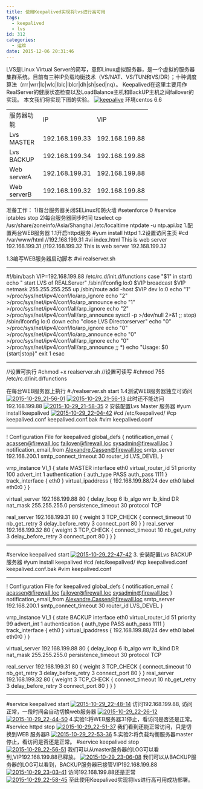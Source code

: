 ```yaml
---
title: 使用Keepalived实现将lvs进行高可用
tags:
  - keepalived
  - lvs
id: 312
categories:
  - 运维
date: 2015-12-06 20:31:46
---
```


LVS是Linux Virtual Server的简写，意即Linux虚拟服务器，是一个虚拟的服务器集群系统。目前有三种IP负载均衡技术（VS/NAT、VS/TUN和VS/DR）；十种调度算法（rrr|wrr|lc|wlc|lblc|lblcr|dh|sh|sed|nq）。
Keepalived在这里主要用作RealServer的健康状态检查以及LoadBalance主机和BackUP主机之间failover的实现。
本文我们将实现下图的实验。
[![keepalive](http://orufryv17.bkt.clouddn.com/wp-content/uploads/2015/12/keepalive.png)](http://orufryv17.bkt.clouddn.com/wp-content/uploads/2015/12/keepalive.png)
环境centos 6.6
<table>
<tbody>
<tr>
<td width="73">服务器功能</td>
<td width="92">IP</td>
<td width="92">VIP</td>
</tr>
<tr>
<td width="73">Lvs MASTER</td>
<td width="92">192.168.199.33</td>
<td width="92">192.168.199.88</td>
</tr>
<tr>
<td width="73">Lvs BACKUP</td>
<td width="92">192.168.199.34</td>
<td width="92">192.168.199.88</td>
</tr>
<tr>
<td width="73">Web serverA</td>
<td width="92">192.168.199.31</td>
<td width="92">192.168.199.88</td>
</tr>
<tr>
<td width="73">Web serverB</td>
<td width="102">192.168.199.32</td>
<td width="92">192.168.199.88</td>
</tr>
</tbody>
</table>
准备工作：
1)每台服务器关闭SELinux和防火墙
#setenforce 0
#service iptables stop
2)每台服务器同步时间
tzselect
cp /usr/share/zoneinfo/Asia/Shanghai /etc/localtime
ntpdate -u ntp.api.bz
1.配置两台WEB服务器
1.1开启httpd服务
#yum install httpd
1.2设置访问主页
#cd /var/www/html
//192.168.199.31
#vi index.html
This is web server 192.168.199.31
//192.168.199.32
This is web server 192.168.199.32

1.3编写WEB服务器启动脚本
#vi realserver.sh
***************************************************************************
#!/bin/bash
VIP=192.168.199.88
/etc/rc.d/init.d/functions
case "$1" in
start)
echo " start LVS of REALServer"
/sbin/ifconfig lo:0 $VIP broadcast $VIP netmask 255.255.255.255 up
/sbin/route add -host $VIP dev lo:0
echo "1" &gt;/proc/sys/net/ipv4/conf/lo/arp_ignore
echo "2" &gt;/proc/sys/net/ipv4/conf/lo/arp_announce
echo "1" &gt;/proc/sys/net/ipv4/conf/all/arp_ignore
echo "2" &gt;/proc/sys/net/ipv4/conf/all/arp_announce
sysctl -p &gt;/dev/null 2&gt;&amp;1
;;
stop)
/sbin/ifconfig lo:0 down
echo "close LVS Directorserver"
echo "0" &gt;/proc/sys/net/ipv4/conf/lo/arp_ignore
echo "0" &gt;/proc/sys/net/ipv4/conf/lo/arp_announce
echo "0" &gt;/proc/sys/net/ipv4/conf/all/arp_ignore
echo "0" &gt;/proc/sys/net/ipv4/conf/all/arp_announce
;;
*)
echo "Usage: $0 {start|stop}"
exit 1
esac
******************************************************************************
//设置可执行
#chmod +x realserver.sh
//设置可读写
#chmod 755 /etc/rc.d/init.d/functions

在每台WEB服务器上执行
#./realserver.sh start
1.4测试WEB服务器独立可访问
[![2015-10-29_21-56-01](http://orufryv17.bkt.clouddn.com/wp-content/uploads/2015/12/2015-10-29_21-56-01.jpg)](http://orufryv17.bkt.clouddn.com/wp-content/uploads/2015/12/2015-10-29_21-56-01.jpg)
[![2015-10-29_21-56-13](http://orufryv17.bkt.clouddn.com/wp-content/uploads/2015/12/2015-10-29_21-56-13.jpg)](http://orufryv17.bkt.clouddn.com/wp-content/uploads/2015/12/2015-10-29_21-56-13.jpg)
此时还不能访问192.168.199.88
[![2015-10-29_21-58-35](http://orufryv17.bkt.clouddn.com/wp-content/uploads/2015/12/2015-10-29_21-58-35.png)](http://orufryv17.bkt.clouddn.com/wp-content/uploads/2015/12/2015-10-29_21-58-35.png)
2 安装配置Lvs Master 服务器
#yum install keepalived
[![2015-10-29_22-04-42](http://orufryv17.bkt.clouddn.com/wp-content/uploads/2015/12/2015-10-29_22-04-42.png)](http://orufryv17.bkt.clouddn.com/wp-content/uploads/2015/12/2015-10-29_22-04-42.png)
#cd /etc/keepalived/
#cp keepalived.conf keepalived.conf.bak
#vim keepalived.conf
***********************************************************************
! Configuration File for keepalived
global_defs {
notification_email {
acassen@firewall.loc
failover@firewall.loc
sysadmin@firewall.loc
}
notification_email_from Alexandre.Cassen@firewall.loc
smtp_server 192.168.200.1
smtp_connect_timeout 30
router_id LVS_DEVEL
}

vrrp_instance VI_1 {
state MASTER
interface eth0
virtual_router_id 51
priority 100
advert_int 1
authentication {
auth_type PASS
auth_pass 1111
}
track_interface {
eth0
}
virtual_ipaddress {
192.168.199.88/24 dev eth0 label eth0:0
} }

virtual_server 192.168.199.88 80 {
delay_loop 6
lb_algo wrr
lb_kind DR
nat_mask 255.255.255.0
persistence_timeout 30
protocol TCP

real_server 192.168.199.31 80 {
weight 3
TCP_CHECK {
connect_timeout 10
nb_get_retry 3
delay_before_retry 3
connect_port 80
}
}
real_server 192.168.199.32 80 {
weight 3
TCP_CHECK {
connect_timeout 10
nb_get_retry 3
delay_before_retry 3
connect_port 80
}
}
}
*******************************************************************
#service keepalived start
[![2015-10-29_22-47-42](http://orufryv17.bkt.clouddn.com/wp-content/uploads/2015/12/2015-10-29_22-47-42.png)](http://orufryv17.bkt.clouddn.com/wp-content/uploads/2015/12/2015-10-29_22-47-42.png)
3\. 安装配置Lvs BACKUP服务器
#yum install keepalived
#cd /etc/keepalived/
#cp keepalived.conf keepalived.conf.bak
#vim keepalived.conf
*******************************************************************
! Configuration File for keepalived
global_defs {
notification_email {
acassen@firewall.loc
failover@firewall.loc
sysadmin@firewall.loc
}
notification_email_from Alexandre.Cassen@firewall.loc
smtp_server 192.168.200.1
smtp_connect_timeout 30
router_id LVS_DEVEL
}

vrrp_instance VI_1 {
state BACKUP
interface eth0
virtual_router_id 51
priority 99
advert_int 1
authentication {
auth_type PASS
auth_pass 1111
}
track_interface {
eth0
}
virtual_ipaddress {
192.168.199.88/24 dev eth0 label eth0:0
} }

virtual_server 192.168.199.88 80 {
delay_loop 6
lb_algo wrr
lb_kind DR
nat_mask 255.255.255.0
persistence_timeout 30
protocol TCP

real_server 192.168.199.31 80 {
weight 3
TCP_CHECK {
connect_timeout 10
nb_get_retry 3
delay_before_retry 3
connect_port 80
}
}
real_server 192.168.199.32 80 {
weight 3
TCP_CHECK {
connect_timeout 10
nb_get_retry 3
delay_before_retry 3
connect_port 80
}
}
}
*****************************************************************************
#service keepalived start
[![2015-10-29_22-48-14](http://orufryv17.bkt.clouddn.com/wp-content/uploads/2015/12/2015-10-29_22-48-14.png)](http://orufryv17.bkt.clouddn.com/wp-content/uploads/2015/12/2015-10-29_22-48-14.png)
访问192.168.199.88, 访问正常，一段时间会自动切换web服务器
[![2015-10-29_22-26-12](http://orufryv17.bkt.clouddn.com/wp-content/uploads/2015/12/2015-10-29_22-26-12.png)](http://orufryv17.bkt.clouddn.com/wp-content/uploads/2015/12/2015-10-29_22-26-12.png)
[![2015-10-29_22-44-50](http://orufryv17.bkt.clouddn.com/wp-content/uploads/2015/12/2015-10-29_22-44-50.png)](http://orufryv17.bkt.clouddn.com/wp-content/uploads/2015/12/2015-10-29_22-44-50.png)
4.实验1:将WEB服务器31停止，看访问是否还是正常。
#service httpd stop
[![2015-10-29_22-51-37](http://orufryv17.bkt.clouddn.com/wp-content/uploads/2015/12/2015-10-29_22-51-37.png)](http://orufryv17.bkt.clouddn.com/wp-content/uploads/2015/12/2015-10-29_22-51-37.png)
我们看到还能正常访问，只是切换到WEB 服务器B
[![2015-10-29_22-53-36](http://orufryv17.bkt.clouddn.com/wp-content/uploads/2015/12/2015-10-29_22-53-36.png)](http://orufryv17.bkt.clouddn.com/wp-content/uploads/2015/12/2015-10-29_22-53-36.png)
5.实验2:将负载均衡服务器master停止，看访问是否还是正常。
#service keepalived stop
[![2015-10-29_22-56-51](http://orufryv17.bkt.clouddn.com/wp-content/uploads/2015/12/2015-10-29_22-56-51.png)](http://orufryv17.bkt.clouddn.com/wp-content/uploads/2015/12/2015-10-29_22-56-51.png)
我们可以从master服务器的LOG可以看到,VIP192.168.199.88已释放。
[![2015-10-29_23-06-08](http://orufryv17.bkt.clouddn.com/wp-content/uploads/2015/12/2015-10-29_23-06-08.png)](http://orufryv17.bkt.clouddn.com/wp-content/uploads/2015/12/2015-10-29_23-06-08.png)
我们可以从BACKUP服务器的LOG可以看到，BACKUP服务器已接管VIP192.168.199.88
[![2015-10-29_23-03-41](http://orufryv17.bkt.clouddn.com/wp-content/uploads/2015/12/2015-10-29_23-03-41.png)](http://orufryv17.bkt.clouddn.com/wp-content/uploads/2015/12/2015-10-29_23-03-41.png)
访问192.168.199.88还是正常
[![2015-10-29_22-58-45](http://orufryv17.bkt.clouddn.com/wp-content/uploads/2015/12/2015-10-29_22-58-45.png)](http://orufryv17.bkt.clouddn.com/wp-content/uploads/2015/12/2015-10-29_22-58-45.png)
至此使用Keepalived实现将lvs进行高可用成功部署。